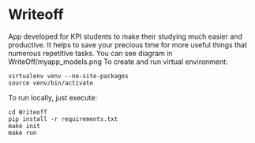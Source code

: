 # Writeoff
App developed for KPI students to make their studying much easier and productive. It helps to save your precious time for more useful things that numerous repetitive tasks.
You can see diagram in WriteOff/myapp_models.png
To create and run virtual environment:
```
virtualenv venv --no-site-packages
source venv/bin/activate
```
To run locally, just execute:
```
cd Writeoff
pip install -r requirements.txt
make init
make run
```
